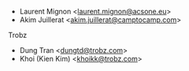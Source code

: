 - Laurent Mignon \<<laurent.mignon@acsone.eu>\>
- Akim Juillerat \<<akim.juillerat@camptocamp.com>\>

Trobz

- Dung Tran \<<dungtd@trobz.com>\>
- Khoi (Kien Kim) \<<khoikk@trobz.com>\>
